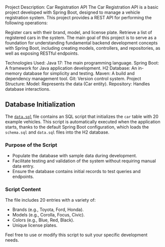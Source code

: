 Project Description: Car Registration API
The Car Registration API is a basic project developed with Spring Boot, designed to manage a vehicle registration system. This project provides a REST API for performing the following operations:

Register cars with their brand, model, and license plate.
Retrieve a list of registered cars in the system.
The main goal of this project is to serve as a foundation for understanding fundamental backend development concepts with Spring Boot, including creating models, controllers, and repositories, as well as exposing RESTful endpoints.

Technologies Used:
Java 17: The main programming language.
Spring Boot: A framework for Java application development.
H2 Database: An in-memory database for simplicity and testing.
Maven: A build and dependency management tool.
Git: Version control system.
Project Structure:
Model: Represents the data (Car entity).
Repository: Handles database interactions.

## Database Initialization

The [`data.sql`](src/main/resources/data.sql) file contains an SQL script that initializes the `car` table with 20 example vehicles. This script is automatically executed when the application starts, thanks to the default Spring Boot configuration, which loads the `schema.sql` and `data.sql` files into the H2 database.

### Purpose of the Script

- Populate the database with sample data during development.
- Facilitate testing and validation of the system without requiring manual data entry.
- Ensure the database contains initial records to test queries and endpoints.

### Script Content

The file includes 20 entries with a variety of:
- Brands (e.g., Toyota, Ford, Honda).
- Models (e.g., Corolla, Focus, Civic).
- Colors (e.g., Blue, Red, Black).
- Unique license plates.

Feel free to use or modify this script to suit your specific development needs.
